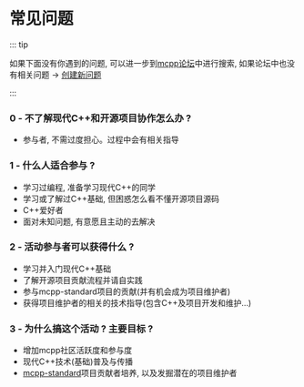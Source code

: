 # 常见问题

::: tip

如果下面没有你遇到的问题, 可以进一步到[mcpp论坛](https://forum.d2learn.org/category/20)中进行搜索, 如果论坛中也没有相关问题 -> [创建新问题](https://forum.d2learn.org/compose?cid=20)

:::

### 0 - 不了解现代C++和开源项目协作怎么办 ?

- 参与者, 不需过度担心。过程中会有相关指导

### 1 - 什么人适合参与 ?

- 学习过编程, 准备学习现代C++的同学
- 学习或了解过C++基础, 但困惑怎么看不懂开源项目源码
- C++爱好者
- 面对未知问题, 有意愿且主动的去解决

### 2 - 活动参与者可以获得什么 ?

- 学习并入门现代C++基础
- 了解开源项目贡献流程并请自实践
- 参与mcpp-standard项目的贡献(并有机会成为项目维护者)
- 获得项目维护者的相关的技术指导(包含C++及项目开发和维护...)

### 3 - 为什么搞这个活动 ? 主要目标 ?

- 增加mcpp社区活跃度和参与度
- 现代C++技术(基础)普及与传播
- [mcpp-standard](https://github.com/Sunrisepeak/mcpp-standard)项目贡献者培养, 以及发掘潜在的项目维护者